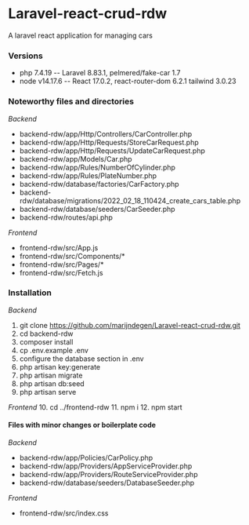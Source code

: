 # Laravel-react-crud-rdw
A laravel react application for managing cars

### Versions
- php 7.4.19 -- Laravel 8.83.1, pelmered/fake-car 1.7
- node v14.17.6 -- React 17.0.2, react-router-dom 6.2.1 tailwind 3.0.23

### Noteworthy files and directories
*Backend*
- backend-rdw/app/Http/Controllers/CarController.php
- backend-rdw/app/Http/Requests/StoreCarRequest.php
- backend-rdw/app/Http/Requests/UpdateCarRequest.php
- backend-rdw/app/Models/Car.php
- backend-rdw/app/Rules/NumberOfCylinder.php
- backend-rdw/app/Rules/PlateNumber.php
- backend-rdw/database/factories/CarFactory.php
- backend-rdw/database/migrations/2022_02_18_110424_create_cars_table.php
- backend-rdw/database/seeders/CarSeeder.php
- backend-rdw/routes/api.php

*Frontend*
- frontend-rdw/src/App.js
- frontend-rdw/src/Components/*
- frontend-rdw/src/Pages/*
- frontend-rdw/src/Fetch.js

### Installation
*Backend*
1. git clone https://github.com/marijndegen/Laravel-react-crud-rdw.git
2. cd backend-rdw
3. composer install
4. cp .env.example .env
5. configure the database section in .env
6. php artisan key:generate
7. php artisan migrate
8. php artisan db:seed
9. php artisan serve

*Frontend*
10. cd ../frontend-rdw
11. npm i
12. npm start

#### Files with minor changes or boilerplate code
*Backend*
- backend-rdw/app/Policies/CarPolicy.php
- backend-rdw/app/Providers/AppServiceProvider.php
- backend-rdw/app/Providers/RouteServiceProvider.php
- backend-rdw/database/seeders/DatabaseSeeder.php

*Frontend*
- frontend-rdw/src/index.css